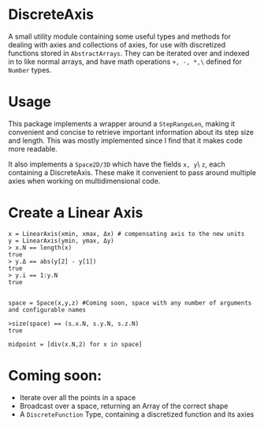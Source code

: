 # DiscreteAxis
A small utility module containing some useful types and methods for dealing with axies and collections of axies, for use with discretized functions stored in `AbstractArrays`. They can be iterated over and indexed in to like normal arrays, and have math operations `+, -, *,\` defined for `Number` types.

# Usage
This package implements a wrapper around a `StepRangeLen`, making it convenient and concise to retrieve important information about its step size and length. This was mostly implemented since I find that it makes code more readable.

It also implements a `Space2D/3D` which have the fields `x, y`\ `z`, each containing a DiscreteAxis. These make it convenient to pass around multiple axies when working on multidimensional code.

# Create a Linear Axis
```
x = LinearAxis(xmin, xmax, Δx) # compensating axis to the new units
y = LinearAxis(ymin, ymax, Δy)
> x.N == length(x)
true
> y.Δ == abs(y[2] - y[1])
true
> y.i == 1:y.N
true


space = Space(x,y,z) #Coming soon, space with any number of arguments and configurable names

>size(space) == (s.x.N, s.y.N, s.z.N)
true

midpoint = [div(x.N,2) for x in space]
```
# Coming soon:
- Iterate over all the points in a space
- Broadcast over a space, returning an Array of the correct shape
- A `DiscreteFunction` Type, containing a discretized function and its axies
